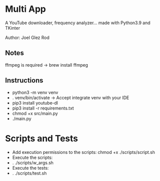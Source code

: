 # Multi App
A YouTube downloader, frequency analyzer... made with Python3.9 and TKinter

Author: Joel Glez Rod

## Notes
ffmpeg is required -> brew install ffmpeg

## Instructions
* python3 -m venv venv
* . venv/bin/activate -> Accept integrate venv with your IDE
* pip3 install youtube-dl
* pip3 install -r requirements.txt
* chmod +x src/main.py
* ./main.py

# Scripts and Tests
* Add execution permissions to the scripts: chmod +x ./scripts/script.sh
* Execute the scripts:
* . ./scripts/w_args.sh
* Execute the tests:
* . ./scripts/test.sh
